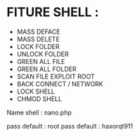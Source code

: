 
FITURE SHELL : 
====================================

- MASS DEFACE
- MASS DELETE
- LOCK FOLDER
- UNLOCK FOLDER
- GREEN ALL FILE
- GREEN ALL FOLDER
- SCAN FILE EXPLOIT ROOT
- BACK CONNECT / NETWORK
- LOCK SHELL
- CHMOD SHELL

Name shell : nano.php

pass default : root
pass default : haxorqt911

